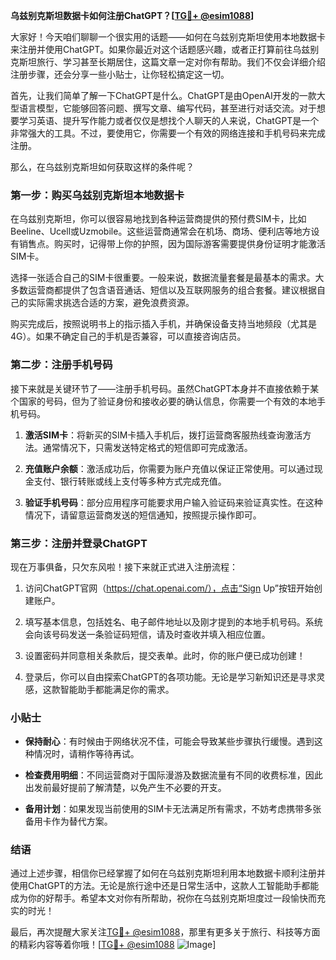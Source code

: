 **乌兹别克斯坦数据卡如何注册ChatGPT？[[TG💪+ @esim1088](https://t.me/s/esim1088)]**

大家好！今天咱们聊聊一个很实用的话题——如何在乌兹别克斯坦使用本地数据卡来注册并使用ChatGPT。如果你最近对这个话题感兴趣，或者正打算前往乌兹别克斯坦旅行、学习甚至长期居住，这篇文章一定对你有帮助。我们不仅会详细介绍注册步骤，还会分享一些小贴士，让你轻松搞定这一切。

首先，让我们简单了解一下ChatGPT是什么。ChatGPT是由OpenAI开发的一款大型语言模型，它能够回答问题、撰写文章、编写代码，甚至进行对话交流。对于想要学习英语、提升写作能力或者仅仅是想找个人聊天的人来说，ChatGPT是一个非常强大的工具。不过，要使用它，你需要一个有效的网络连接和手机号码来完成注册。

那么，在乌兹别克斯坦如何获取这样的条件呢？

### 第一步：购买乌兹别克斯坦本地数据卡

在乌兹别克斯坦，你可以很容易地找到各种运营商提供的预付费SIM卡，比如Beeline、Ucell或Uzmobile。这些运营商通常会在机场、商场、便利店等地方设有销售点。购买时，记得带上你的护照，因为国际游客需要提供身份证明才能激活SIM卡。

选择一张适合自己的SIM卡很重要。一般来说，数据流量套餐是最基本的需求。大多数运营商都提供了包含语音通话、短信以及互联网服务的组合套餐。建议根据自己的实际需求挑选合适的方案，避免浪费资源。

购买完成后，按照说明书上的指示插入手机，并确保设备支持当地频段（尤其是4G）。如果不确定自己的手机是否兼容，可以直接咨询店员。

### 第二步：注册手机号码

接下来就是关键环节了——注册手机号码。虽然ChatGPT本身并不直接依赖于某个国家的号码，但为了验证身份和接收必要的确认信息，你需要一个有效的本地手机号码。

1. **激活SIM卡**：将新买的SIM卡插入手机后，拨打运营商客服热线查询激活方法。通常情况下，只需发送特定格式的短信即可完成激活。
   
2. **充值账户余额**：激活成功后，你需要为账户充值以保证正常使用。可以通过现金支付、银行转账或线上支付等多种方式完成充值。

3. **验证手机号码**：部分应用程序可能要求用户输入验证码来验证真实性。在这种情况下，请留意运营商发送的短信通知，按照提示操作即可。

### 第三步：注册并登录ChatGPT

现在万事俱备，只欠东风啦！接下来就正式进入注册流程：

1. 访问ChatGPT官网（https://chat.openai.com/），点击“Sign Up”按钮开始创建账户。
   
2. 填写基本信息，包括姓名、电子邮件地址以及刚才提到的本地手机号码。系统会向该号码发送一条验证码短信，请及时查收并填入相应位置。

3. 设置密码并同意相关条款后，提交表单。此时，你的账户便已成功创建！

4. 登录后，你可以自由探索ChatGPT的各项功能。无论是学习新知识还是寻求灵感，这款智能助手都能满足你的需求。

### 小贴士

- **保持耐心**：有时候由于网络状况不佳，可能会导致某些步骤执行缓慢。遇到这种情况时，请稍作等待再试。
  
- **检查费用明细**：不同运营商对于国际漫游及数据流量有不同的收费标准，因此出发前最好提前了解清楚，以免产生不必要的开支。

- **备用计划**：如果发现当前使用的SIM卡无法满足所有需求，不妨考虑携带多张备用卡作为替代方案。

### 结语

通过上述步骤，相信你已经掌握了如何在乌兹别克斯坦利用本地数据卡顺利注册并使用ChatGPT的方法。无论是旅行途中还是日常生活中，这款人工智能助手都能成为你的好帮手。希望本文对你有所帮助，祝你在乌兹别克斯坦度过一段愉快而充实的时光！

最后，再次提醒大家关注[TG💪+ @esim1088](https://t.me/s/esim1088)，那里有更多关于旅行、科技等方面的精彩内容等着你哦！[[TG💪+ @esim1088](https://t.me/s/esim1088) ![Image](https://i.postimg.cc/4NQfJmqS/Snipaste-2025-05-13-00-14-12.png)]